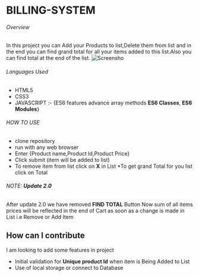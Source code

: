 # BILLING-SYSTEM

###### Overview
In this project you can Add your Products to list,Delete them from list and in the end you can find grand total for all your items added to 
this list.Also you can find total at the end of the list.
![Screensho](https://user-images.githubusercontent.com/91521477/193416149-03bc73e5-a622-4f40-a2f5-8043bdee0698.png)
###### Languages Used
* HTML5
* CSS3
* JAVASCRIPT :- {ES6 features advance array methods **ES6 Classes**, **ES6 Modules**}
###### HOW TO USE
* clone repository
* run with any web browser
* Enter {Product name,Product Id,Product Price}
* Click submit (item will be added to list)
* To remove item from list click on **X** in List
*To get grand Total for you list click on Total

###### NOTE: **Update 2.0**
After update 2.0 we have removed **FIND TOTAL** Button Now sum of all items prices
will be reflected in the end of Cart as soon as a change is made in List i.e Remove or Add Item

## How can I contribute

I am looking to add some features in project 
* Initial validation for **Unique product Id** when item is Being Added to List
* Use of local storage or connect to Database
